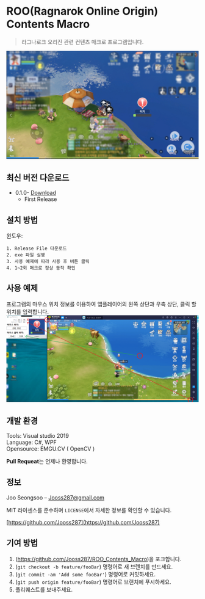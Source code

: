 # ROO(Ragnarok Online Origin) Contents Macro
> 라그나로크 오리진 관련 컨텐츠 매크로 프로그램입니다.  

![](Image/header.jpg)

## 최신 버전 다운로드
* 0.1.0- [Download](https://github.com/Jooss287/ROO_Contents_Macro/releases/tag/v1.0)
    * First Release

## 설치 방법

윈도우:
```
1. Release File 다운로드
2. exe 파일 실행
3. 사용 예제에 따라 사용 후 버튼 클릭
4. 1~2회 매크로 정상 동작 확인
```

## 사용 예제

프로그램의 마우스 위치 정보를 이용하여 앱플레이어의 왼쪽 상단과 우측 상단, 클릭 할 위치를 입력합니다.
![](Image/UserGuideImage.png)


## 개발 환경

Tools: Visual studio 2019  
Language: C#, WPF  
Opensource: EMGU.CV ( OpenCV )  

**Pull Requeat**는 언제나 환영합니다.

## 정보

Joo Seongsoo – Jooss287@gmail.com

MIT 라이센스를 준수하며 ``LICENSE``에서 자세한 정보를 확인할 수 있습니다.

[https://github.com/Jooss287](https://github.com/Jooss287)

## 기여 방법

1. (<https://github.com/Jooss287/ROO_Contents_Macro>)을 포크합니다.
2. (`git checkout -b feature/fooBar`) 명령어로 새 브랜치를 만드세요.
3. (`git commit -am 'Add some fooBar'`) 명령어로 커밋하세요.
4. (`git push origin feature/fooBar`) 명령어로 브랜치에 푸시하세요. 
5. 풀리퀘스트를 보내주세요.